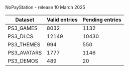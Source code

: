 NoPayStation - release 10 March 2025

|  Dataset  |Valid entries|Pending entries|
|-----------|-------------|---------------|
| PS3_GAMES |     8032    |      1132     |
|  PS3_DLCS |    12149    |     10430     |
| PS3_THEMES|     994     |      550      |
|PS3_AVATARS|     1777    |      1146     |
| PS3_DEMOS |     489     |       20      |